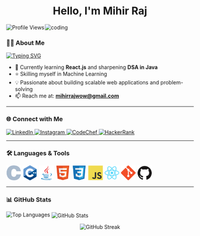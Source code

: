 <h1 align="center">Hello, I'm Mihir Raj</h1>

<a href="https://imgpx.com/qNA6lMeGQpdb"><img align="right" alt="coding" width="400" src="https://imgpx.com/PONz26kDdT5J.png" alt="Image IMGpx" /></a>

<p align="left">
  <img src="https://komarev.com/ghpvc/?username=mihirrajwow&label=Profile%20views&color=0e75b6&style=flat" alt="Profile Views" />
</p>

### 👨‍💻 About Me
<div align="left">
  <a href="https://git.io/typing-svg">
    <img src="https://readme-typing-svg.herokuapp.com?font=Fira+Code&pause=1000&color=1DA1F2&width=435&lines=Full+Stack+Developer;Team+Lead;" alt="Typing SVG" />
  </a>
</div>

- 🌱 Currently learning **React.js** and sharpening **DSA in Java**
- ⭐ Skilling myself in Machine Learning
- 💡 Passionate about building scalable web applications and problem-solving  
- 📫 Reach me at: **mihirrajwow@gmail.com**

---

### 🌐 Connect with Me
<p align="left">
  <a href="https://www.linkedin.com/in/raj-mihir" target="_blank">
    <img src="https://raw.githubusercontent.com/rahuldkjain/github-profile-readme-generator/master/src/images/icons/Social/linked-in-alt.svg" alt="LinkedIn" height="30" width="40" />
  </a>
  <a href="https://www.instagram.com/_mihir.h/" target="_blank">
    <img src="https://raw.githubusercontent.com/rahuldkjain/github-profile-readme-generator/master/src/images/icons/Social/instagram.svg" alt="Instagram" height="30" width="40" />
  </a>
  <a href="https://www.codechef.com/users/mihirrajwow" target="_blank">
    <img src="https://img.icons8.com/color/512/codechef.png" alt="CodeChef" height="30" width="40" />
  </a>
  <a href="https://www.hackerrank.com/profile/mihirrajwow" target="_blank">
    <img src="https://cdn.worldvectorlogo.com/logos/hackerrank.svg" alt="HackerRank" height="30" width="40" />
  </a>
</p>

---

### 🛠️ Languages & Tools
<p align="left">
  <a href="https://www.cprogramming.com/" target="_blank"><img src="https://raw.githubusercontent.com/devicons/devicon/master/icons/c/c-original.svg" alt="C" width="40" height="40"/></a>
  <a href="https://www.w3schools.com/cpp/" target="_blank"><img src="https://raw.githubusercontent.com/devicons/devicon/master/icons/cplusplus/cplusplus-original.svg" alt="C++" width="40" height="40"/></a>
  <a href="https://www.w3schools.com/java/" target="_blank"><img src="https://raw.githubusercontent.com/devicons/devicon/master/icons/java/java-original.svg" alt="Java" width="40" height="40"/></a>
  <a href="https://developer.mozilla.org/en-US/docs/Web/HTML" target="_blank"><img src="https://raw.githubusercontent.com/devicons/devicon/master/icons/html5/html5-original.svg" alt="HTML5" width="40" height="40"/></a>
  <a href="https://developer.mozilla.org/en-US/docs/Web/CSS" target="_blank"><img src="https://raw.githubusercontent.com/devicons/devicon/master/icons/css3/css3-original.svg" alt="CSS3" width="40" height="40"/></a>
  <a href="https://developer.mozilla.org/en-US/docs/Web/JavaScript" target="_blank"><img src="https://raw.githubusercontent.com/devicons/devicon/master/icons/javascript/javascript-original.svg" alt="JavaScript" width="40" height="40"/></a>
  <a href="https://reactjs.org/" target="_blank"><img src="https://raw.githubusercontent.com/devicons/devicon/master/icons/react/react-original.svg" alt="React" width="40" height="40"/></a>
  <a href="https://git-scm.com/" target="_blank"><img src="https://raw.githubusercontent.com/devicons/devicon/master/icons/git/git-original.svg" alt="Git" width="40" height="40"/></a>
  <a href="https://github.com/" target="_blank"><img src="https://raw.githubusercontent.com/devicons/devicon/master/icons/github/github-original.svg" alt="GitHub" width="40" height="40"/></a>
</p>

---

### 📊 GitHub Stats  
<p><img align="left" src="https://github-readme-stats.vercel.app/api/top-langs?username=mihirrajwow&show_icons=true&locale=en&layout=compact&theme=radical" alt="Top Languages" /></p>

<p>&nbsp;<img align="center" src="https://github-readme-stats.vercel.app/api?username=mihirrajwow&show_icons=true&locale=en&theme=radical" alt="GitHub Stats" /></p>

<div align="center"><img src="https://github-readme-streak-stats.herokuapp.com/?user=mihirrajwow" alt="GitHub Streak" /></div>
